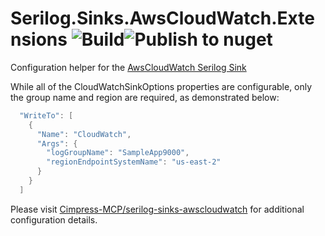 # Serilog.Sinks.AwsCloudWatch.Extensions ![Build](https://github.com/waxtell/Serilog.Sinks.AwsCloudWatch.Extensions/workflows/Build/badge.svg)![Publish to nuget](https://github.com/waxtell/Serilog.Sinks.AwsCloudWatch.Extensions/workflows/Publish%20to%20nuget/badge.svg?branch=master)
Configuration helper for the [AwsCloudWatch Serilog Sink](https://github.com/Cimpress-MCP/serilog-sinks-awscloudwatch)

While all of the CloudWatchSinkOptions properties are configurable, only the group name and region are required, as demonstrated below:

  ```cs
    "WriteTo": [
      {
        "Name": "CloudWatch",
        "Args": {
          "logGroupName": "SampleApp9000",
          "regionEndpointSystemName": "us-east-2"
        }
      }
    ]
  ```

Please visit [Cimpress-MCP/serilog-sinks-awscloudwatch](https://github.com/Cimpress-MCP/serilog-sinks-awscloudwatch) for additional configuration details.
